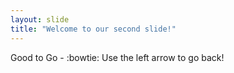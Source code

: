 ```yaml
---
layout: slide
title: "Welcome to our second slide!"
---
```

Good to Go - :bowtie:
Use the left arrow to go back!
